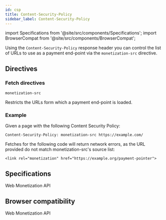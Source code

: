 ```yaml
---
id: csp
title: Content-Security-Policy
sidebar_label: Content-Security-Policy
---
```

import Specifications from '@site/src/components/Specifications';
import BrowserCompat from '@site/src/components/BrowserCompat';

Using the `Content-Security-Policy` response header you can control the list of URLs to use as a payment end-point via the `monetization-src` directive. 

## Directives
### Fetch directives
`monetization-src` 

Restricts the URLs form which a payment end-point is loaded.

### Example
Given a page with the following Content Security Policy:

```Content-Security-Policy: monetization-src https://example.com/```


Fetches for the following code will return network errors, as the URL provided do not match monetization-src's source list:

```<link rel="monetization" href="https://example.org/payment-pointer">```


## Specifications
<Specifications link="content-security-policy">Web Monetization API</Specifications>

## Browser compatibility
<BrowserCompat data="csp.json">Web Monetization API</BrowserCompat>
